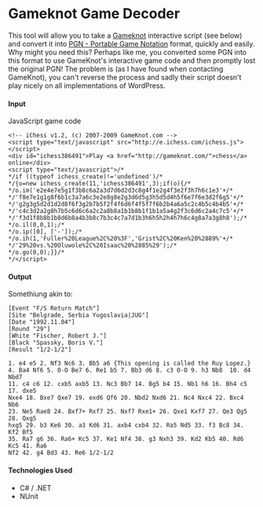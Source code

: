 # Gameknot Game Decoder

This tool will allow you to take a [Gameknot](http://www.gameknot.com) interactive script (see below) and convert it into [PGN - Portable Game Notation](https://en.wikipedia.org/wiki/Portable_Game_Notation) format, quickly and easily. Why might you need this? Perhaps like me, you converted some PGN into this format to use GameKnot's interactive game code and then promptly lost the original PGN! The problem is (as I have found when contacting GameKnot), you can't reverse the process and sadly their script doesn't play nicely on all implementations of WordPress.

#### Input
JavaScript game code

```
<!-- iChess v1.2, (c) 2007-2009 GameKnot.com -->
<script type="text/javascript" src="http://e.ichess.com/ichess.js"></script>
<div id="ichess386491">Play <a href="http://gameknot.com/">chess</a> online</div>
<script type="text/javascript">/*
*/if ((typeof ichess_create)!='undefined')/*
*/{o=new ichess_create(11,'ichess386491',3);if(o){/*
*/o.im('e2e4e7e5g1f3b8c6a2a3d7d6d2d3c8g4f1e2g4f3e2f3h7h6c1e3'+/*
*/'f8e7e1g1g8f6b1c3a7a6c3e2e8g8e2g3d6d5g3h5d5d4h5f6e7f6e3d2f6g5'+/*
*/'g2g3g5d2d1d2d8f6f3g2b7b5f2f4f6d6f4f5f7f6b2b4a6a5c2c4b5c4b4b5'+/*
*/'c4c3d2a2g8h7b5c6d6c6a2c2a8b8a1b1b8b1f1b1a5a4g2f3c6d6c2a4c7c5'+/*
*/'f3d1f8b8b1b8d6b8a4b3b8c7b3c4c7a7d1b3h6h5h2h4h7h6c4g8a7a3g8h8');/*
*/o.il(0,0,1);/*
*/o.ip([0], ['-']);/*
*/o.ih(1,'Fuller%20League%2C%20%3F','Grist%2C%20Ken%20%2889%'+/*
*/'29%20vs.%20Oluwole%2C%20Isaac%20%2885%29');/*
*/o.go(0,0);}}/*
*/</script>
```

#### Output
Somethiung akin to:
```
[Event "F/S Return Match"]
[Site "Belgrade, Serbia Yugoslavia|JUG"]
[Date "1992.11.04"]
[Round "29"]
[White "Fischer, Robert J."]
[Black "Spassky, Boris V."]
[Result "1/2-1/2"]
 
1. e4 e5 2. Nf3 Nc6 3. Bb5 a6 {This opening is called the Ruy Lopez.}
4. Ba4 Nf6 5. O-O Be7 6. Re1 b5 7. Bb3 d6 8. c3 O-O 9. h3 Nb8  10. d4 Nbd7
11. c4 c6 12. cxb5 axb5 13. Nc3 Bb7 14. Bg5 b4 15. Nb1 h6 16. Bh4 c5 17. dxe5
Nxe4 18. Bxe7 Qxe7 19. exd6 Qf6 20. Nbd2 Nxd6 21. Nc4 Nxc4 22. Bxc4 Nb6
23. Ne5 Rae8 24. Bxf7+ Rxf7 25. Nxf7 Rxe1+ 26. Qxe1 Kxf7 27. Qe3 Qg5 28. Qxg5
hxg5 29. b3 Ke6 30. a3 Kd6 31. axb4 cxb4 32. Ra5 Nd5 33. f3 Bc8 34. Kf2 Bf5
35. Ra7 g6 36. Ra6+ Kc5 37. Ke1 Nf4 38. g3 Nxh3 39. Kd2 Kb5 40. Rd6 Kc5 41. Ra6
Nf2 42. g4 Bd3 43. Re6 1/2-1/2
```

#### Technologies Used
 * C# / .NET
 * NUnit
